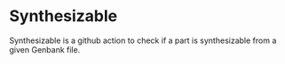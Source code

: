 # Synthesizable

Synthesizable is a github action to check if a part is synthesizable from a given Genbank file.
